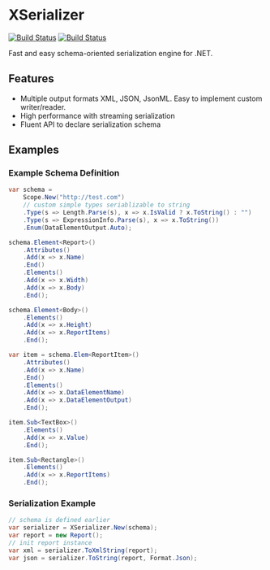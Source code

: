 # XSerializer

[![Build Status](https://drone.io/github.com/sergeyt/xserializer/status.png)](https://drone.io/github.com/sergeyt/xserializer/latest)
[![Build Status](https://travis-ci.org/sergeyt/xserializer.png)](https://travis-ci.org/sergeyt/xserializer)

Fast and easy schema-oriented serialization engine for .NET.

## Features

* Multiple output formats XML, JSON, JsonML. Easy to implement custom writer/reader.
* High performance with streaming serialization
* Fluent API to declare serialization schema

## Examples

### Example Schema Definition

```C#
var schema =
	Scope.New("http://test.com")
	// custom simple types seriablizable to string
	.Type(s => Length.Parse(s), x => x.IsValid ? x.ToString() : "")
	.Type(s => ExpressionInfo.Parse(s), x => x.ToString())
	.Enum(DataElementOutput.Auto);

schema.Element<Report>()
	.Attributes()
	.Add(x => x.Name)
	.End()
	.Elements()
	.Add(x => x.Width)
	.Add(x => x.Body)
	.End();

schema.Element<Body>()
	.Elements()
	.Add(x => x.Height)
	.Add(x => x.ReportItems)
	.End();

var item = schema.Elem<ReportItem>()
	.Attributes()
	.Add(x => x.Name)
	.End()
	.Elements()
	.Add(x => x.DataElementName)
	.Add(x => x.DataElementOutput)
	.End();

item.Sub<TextBox>()
	.Elements()
	.Add(x => x.Value)
	.End();

item.Sub<Rectangle>()
	.Elements()
	.Add(x => x.ReportItems)
	.End();
```

### Serialization Example

```c#
// schema is defined earlier
var serializer = XSerializer.New(schema);
var report = new Report();
// init report instance
var xml = serializer.ToXmlString(report);
var json = serializer.ToString(report, Format.Json);
```
